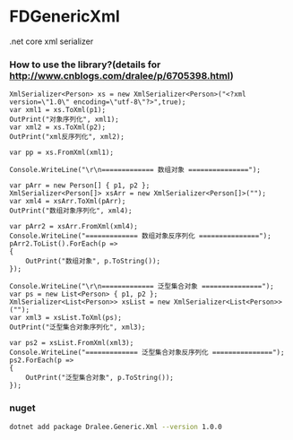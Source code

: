 # FDGenericXml
.net core xml serializer

### How to use the library?(details for http://www.cnblogs.com/dralee/p/6705398.html)

    XmlSerializer<Person> xs = new XmlSerializer<Person>("<?xml version=\"1.0\" encoding=\"utf-8\"?>",true);
    var xml1 = xs.ToXml(p1);
    OutPrint("对象序列化", xml1);
    var xml2 = xs.ToXml(p2);
    OutPrint("xml反序列化", xml2);

    var pp = xs.FromXml(xml1);

    Console.WriteLine("\r\n============= 数组对象 ===============");

    var pArr = new Person[] { p1, p2 };
    XmlSerializer<Person[]> xsArr = new XmlSerializer<Person[]>("");
    var xml4 = xsArr.ToXml(pArr);
    OutPrint("数组对象序列化", xml4);

    var pArr2 = xsArr.FromXml(xml4);
    Console.WriteLine("============= 数组对象反序列化 ===============");
    pArr2.ToList().ForEach(p =>
    {
        OutPrint("数组对象", p.ToString());
    });

    Console.WriteLine("\r\n============= 泛型集合对象 ===============");
    var ps = new List<Person> { p1, p2 };
    XmlSerializer<List<Person>> xsList = new XmlSerializer<List<Person>>("");
    var xml3 = xsList.ToXml(ps);
    OutPrint("泛型集合对象序列化", xml3);

    var ps2 = xsList.FromXml(xml3);
    Console.WriteLine("============= 泛型集合对象反序列化 ===============");
    ps2.ForEach(p =>
    {
        OutPrint("泛型集合对象", p.ToString());
    });

### nuget
```bash
dotnet add package Dralee.Generic.Xml --version 1.0.0
```
